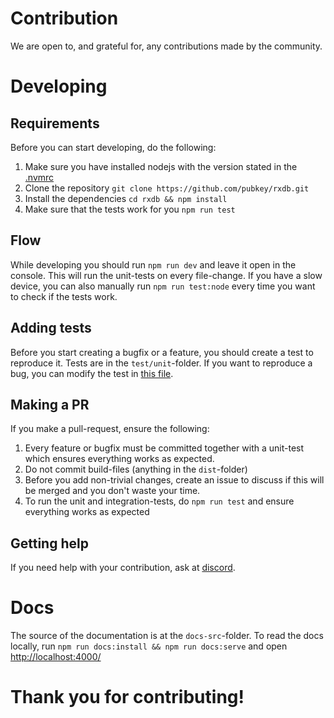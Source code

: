 # Contribution

We are open to, and grateful for, any contributions made by the community.

# Developing

## Requirements

Before you can start developing, do the following:

1. Make sure you have installed nodejs with the version stated in the [.nvmrc](./.nvmrc)
2. Clone the repository `git clone https://github.com/pubkey/rxdb.git`
3. Install the dependencies `cd rxdb && npm install`
4. Make sure that the tests work for you `npm run test`

## Flow

While developing you should run `npm run dev` and leave it open in the console. This will run the unit-tests on every file-change. If you have a slow device, you can also manually run `npm run test:node` every time you want to check if the tests work.

## Adding tests

Before you start creating a bugfix or a feature, you should create a test to reproduce it. Tests are in the `test/unit`-folder.
If you want to reproduce a bug, you can modify the test in [this file](https://github.com/pubkey/rxdb/blob/master/test/unit/bug-report.test.ts).

## Making a PR

If you make a pull-request, ensure the following:

1. Every feature or bugfix must be committed together with a unit-test which ensures everything works as expected.
2. Do not commit build-files (anything in the `dist`-folder)
3. Before you add non-trivial changes, create an issue to discuss if this will be merged and you don't waste your time.
4. To run the unit and integration-tests, do `npm run test` and ensure everything works as expected

## Getting help

If you need help with your contribution, ask at [discord](https://discord.gg/tqt9ZttJfD).


# Docs

The source of the documentation is at the `docs-src`-folder.
To read the docs locally, run `npm run docs:install && npm run docs:serve` and open [http://localhost:4000/](http://localhost:4000/)




# Thank you for contributing!
